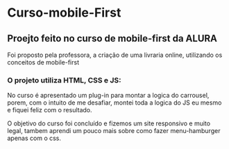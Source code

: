 # Curso-mobile-First

 <h2>Proejto feito no curso de mobile-first da ALURA</h1>
 
 <p>Foi proposto pela professora, a criação de uma livraria online, utilizando os conceitos de mobile-first</p>
 
 <h3>O projeto utiliza HTML, CSS e JS:</h3>

 <p>No curso é apresentado um plug-in para montar a logica do carrousel, porem, com o intuito de me desafiar, montei toda a logica do JS eu mesmo e fiquei feliz com o resultado.</p>

 <p>O objetivo do curso foi concluído e fizemos um site responsivo e muito legal, tambem aprendi um pouco mais sobre como fazer menu-hamburger apenas com o css.</p>
